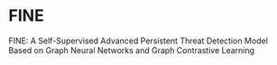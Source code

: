 # FINE
FINE: A Self-Supervised Advanced Persistent Threat Detection Model Based on Graph Neural Networks and Graph Contrastive Learning
